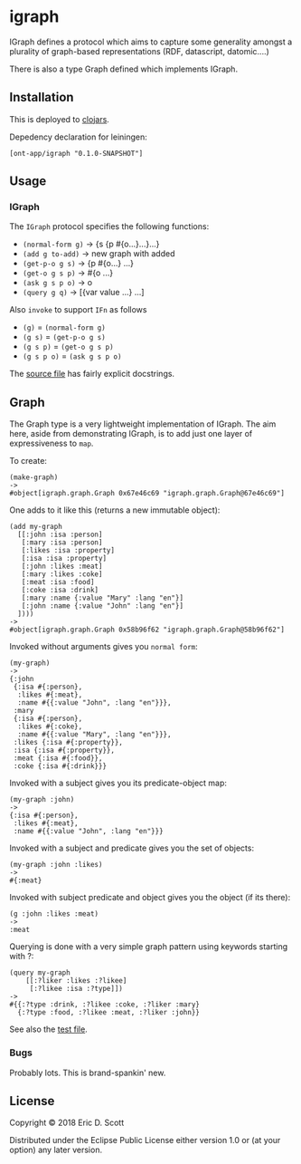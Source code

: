# igraph

IGraph defines a protocol which aims to capture some generality amongst a 
plurality of graph-based representations (RDF, datascript, datomic....)

There is also a type Graph defined which implements IGraph.


## Installation

This is deployed to [clojars](https://clojars.org/ont-app/igraph).

Depedency declaration for leiningen:

```
[ont-app/igraph "0.1.0-SNAPSHOT"]
```

## Usage

### IGraph
The `IGraph` protocol specifies the following functions:
- `(normal-form g)` -> {s {p #{o...}...}...}
- `(add g to-add)` -> new graph with <to-add> added
- `(get-p-o g s)` -> {p #{o...} ...}
- `(get-o g s p)` -> #{o ...}
- `(ask g s p o)` ->  o
- `(query g q)` -> [{var value ...} ...]

Also `invoke` to support `IFn` as follows
- `(g)` = `(normal-form g)`
- `(g s)` = `(get-p-o g s)`
- `(g s p)` = `(get-o g s p)`
- `(g s p o)` = `(ask g s p o)`

The [source file]([IGraph](https://github.com/ont-app/igraph/blob/master/src/igraph/core.clj)) has fairly explicit docstrings.

## Graph

The Graph type is a very lightweight implementation of IGraph. The aim here, aside from demonstrating IGraph, is to add just one layer of expressiveness to `map`.

To create:

```
(make-graph)
-> 
#object[igraph.graph.Graph 0x67e46c69 "igraph.graph.Graph@67e46c69"]
```

One adds to it like this (returns a new immutable object):

```
(add my-graph
  [[:john :isa :person]
   [:mary :isa :person]
   [:likes :isa :property]
   [:isa :isa :property]
   [:john :likes :meat]
   [:mary :likes :coke]
   [:meat :isa :food]
   [:coke :isa :drink]
   [:mary :name {:value "Mary" :lang "en"}]
   [:john :name {:value "John" :lang "en"}]
  ])))
->
#object[igraph.graph.Graph 0x58b96f62 "igraph.graph.Graph@58b96f62"]
```

Invoked without arguments gives you `normal form`:

```
(my-graph)
->
{:john
 {:isa #{:person},
  :likes #{:meat},
  :name #{{:value "John", :lang "en"}}},
 :mary
 {:isa #{:person},
  :likes #{:coke},
  :name #{{:value "Mary", :lang "en"}}},
 :likes {:isa #{:property}},
 :isa {:isa #{:property}},
 :meat {:isa #{:food}},
 :coke {:isa #{:drink}}}
```
Invoked with a subject gives you its predicate-object map:
```
(my-graph :john)
->
{:isa #{:person}, 
 :likes #{:meat}, 
 :name #{{:value "John", :lang "en"}}}
```

Invoked with a subject and predicate gives you the set of objects:
```
(my-graph :john :likes)
->
#{:meat}
```

Invoked with subject predicate and object gives you the object (if its there):
```
(g :john :likes :meat)
->
:meat
```

Querying is done with a very simple graph pattern using keywords starting with ?:
```
(query my-graph
    [[:?liker :likes :?likee]
     [:?likee :isa :?type]])
-> 
#{{:?type :drink, :?likee :coke, :?liker :mary}
  {:?type :food, :?likee :meat, :?liker :john}}
```


See also the  [test file](https://github.com/ont-app/igraph/blob/master/test/igraph/graph_test.clj).

### Bugs

Probably lots. This is brand-spankin' new.


## License

Copyright © 2018 Eric D. Scott

Distributed under the Eclipse Public License either version 1.0 or (at
your option) any later version.
